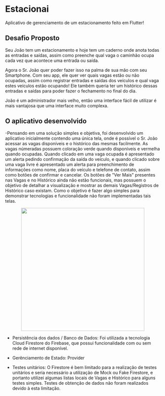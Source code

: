 # Estacionai

Aplicativo de gerenciamento de um estacionamento feito em Flutter!

## Desafio Proposto

Seu João tem um estacionamento e hoje tem um caderno onde anota todas as entradas e saídas, assim como preenche qual vaga o caminhão ocupa cada vez que acontece uma entrada ou saída.

Agora o Sr. João quer poder fazer isso na palma de sua mão com seu Smartphone. Com seu app, ele quer ver quais vagas estão ou não ocupadas, assim como registrar entradas e saídas dos veículos e qual vaga estes veículos estão ocupando! Ele também queria ter um histórico dessas entradas e saídas para poder fazer o fechamento no final do dia.

João é um administrador mais velho, então uma interface fácil de utilizar é mais vantajosa que uma interface muito complexa.

## O aplicativo desenvolvido

-Pensando em uma solução simples e objetiva, foi desenvolvido um aplicativo inicialmente contendo uma única tela, onde
é possível o Sr. João acessar as vagas disponíveis e o histórico das mesmas facilmente. As vagas númeradas possuem coloração
verde quando disponíveis e vermelha quando ocupadas.
Quando clicado em uma vaga ocupada é apresentado um alerta pedindo confirmação da saída do veículo, e quando clicado sobre
uma vaga livre é apresentado um alerta para preenchimento de informações como nome, placa do veículo e telefone de contato, assim
como botões de confirmar e cancelar.
Os botões de "Ver Mais" presentes nas Vagas e no Histórico ainda não estão funcionais, mas possuem o objetivo de detalhar
a visualização e mostrar as demais Vagas/Registros de Histórico caso existam. Como o objetivo é fazer algo simples para
demonstrar tecnologias e funcionalidade não foram implementadas tais telas.

<div align="center">
<img src="https://user-images.githubusercontent.com/50645873/160501619-ced3df25-930c-4a61-8542-f6d683199e20.png" width="400px" />
</div>

- Persistência dos dados / Banco de Dados:  Foi utilizada a tecnologia Cloud Firestore do Firebase, que possui funcionalidade
com ou sem rede de internet disponível.

- Gerênciamento de Estado: Provider

- Testes unitários: O Firestore é bem limitado para a realização de testes unitários e seria necessário a utilização de Mock
ou Fake Firestore, e portanto utilizei algumas listas locais de Vagas e Histórico para alguns testes simples. Testes de obtenção de dados
  não foram realizados devido à esta limitação.
